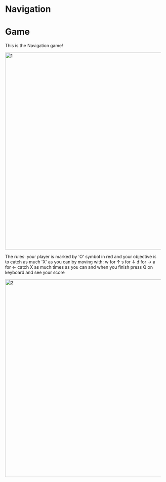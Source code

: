 # Navigation
# Game
This is the Navigation game!


<img width="636" alt="1" src="https://github.com/Roeyx/Navigation/assets/137524228/1d2d1aa5-9d74-457b-a0fe-a5d14d0a8ee3">



The rules:
your player is marked by 'O' symbol in red and your objective is to catch as much 'X' as you can by moving with:
w for ↑
s for ↓
d for →
a for ←
catch X as much times as you can and when you finish press Q on keyboard and see your score

<img width="638" alt="2" src="https://github.com/Roeyx/Navigation/assets/137524228/a6a97701-310e-4527-a720-0c05bbe79c6f">


